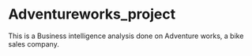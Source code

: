 # Adventureworks_project
This is a Business intelligence analysis done on Adventure works, a bike sales company.
